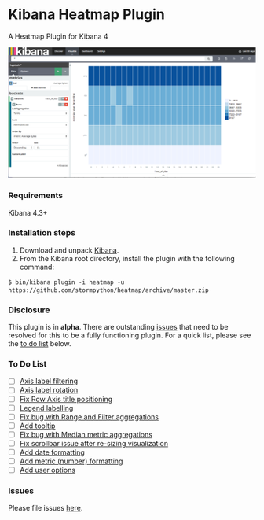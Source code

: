 # Kibana Heatmap Plugin
A Heatmap Plugin for Kibana 4

![Kibana Heatmap](heatmap.png)

### Requirements
Kibana 4.3+

### Installation steps
1. Download and unpack [Kibana](https://www.elastic.co/downloads/kibana).
2. From the Kibana root directory, install the plugin with the following command:

```
$ bin/kibana plugin -i heatmap -u https://github.com/stormpython/heatmap/archive/master.zip
```

### Disclosure
This plugin is in **alpha**. There are outstanding [issues](https://github.com/stormpython/heatmap/issues) that need to be resolved for this to be a fully functioning plugin. For a quick list, please see the [to do list](#to-do-list) below.

### To Do List
- [ ] [Axis label filtering](https://github.com/stormpython/heatmap/issues/1)
- [ ] [Axis label rotation](https://github.com/stormpython/heatmap/issues/2)
- [ ] [Fix Row Axis title positioning](https://github.com/stormpython/heatmap/issues/3)
- [ ] [Legend labelling](https://github.com/stormpython/heatmap/issues/4)
- [ ] [Fix bug with Range and Filter aggregations](https://github.com/stormpython/heatmap/issues/5)
- [ ] [Add tooltip](https://github.com/stormpython/heatmap/issues/6)
- [ ] [Fix bug with Median metric aggregations](https://github.com/stormpython/heatmap/issues/7)
- [ ] [Fix scrollbar issue after re-sizing visualization](https://github.com/stormpython/heatmap/issues/8)
- [ ] [Add date formatting](https://github.com/stormpython/heatmap/issues/9)
- [ ] [Add metric (number) formatting](https://github.com/stormpython/heatmap/issues/10)
- [ ] [Add user options](https://github.com/stormpython/heatmap/issues/11)

### Issues
Please file issues [here](https://github.com/stormpython/heatmap/issues).

